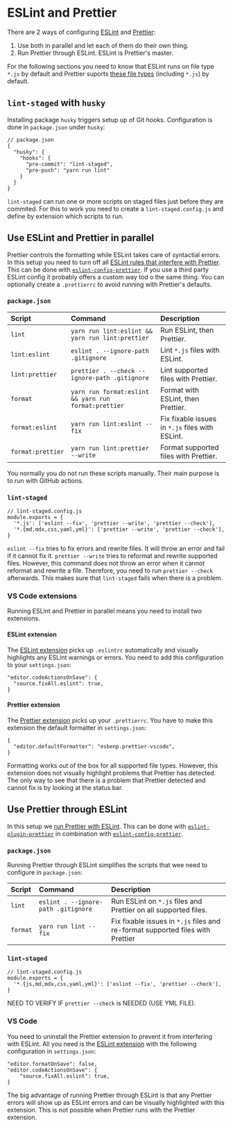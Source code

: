 # ESLint and Prettier

There are 2 ways of configuring [ESLint](https://eslint.org/) and
[Prettier](https://prettier.io/):

1. Use both in parallel and let each of them do their own thing.
1. Run Prettier through ESLint. ESLint is Prettier's master.

For the following sections you need to know that ESLint runs on file type `*.js`
by default and Prettier suports
[these file types](https://prettier.io/docs/en/index.html) (including `*.js`) by
default.

## `lint-staged` with `husky`

Installing package `husky` triggers setup up of Git hooks. Configuration is done
in `package.json` under `husky`:

```
// package.json
{
  "husky": {
    "hooks": {
      "pre-commit": "lint-staged",
      "pre-push": "yarn run lint"
    }
  }
}
```

`lint-staged` can run one or more scripts on staged files just before they are
commited. For this to work you need to create a `lint-staged.config.js` and
define by extension which scripts to run.

## Use ESLint and Prettier in parallel

Prettier controls the formatting while ESLint takes care of syntactial errors.
In this setup you need to turn off all
[ESLint rules that interfere with Prettier](https://prettier.io/docs/en/integrating-with-linters.html#disable-formatting-rules).
This can be done with
[`eslint-config-prettier`](https://github.com/prettier/eslint-config-prettier).
If you use a third party ESLint config it probably offers a custom way tod o the
same thing. You can optionally create a `.prettierrc` to avoid running with
Prettier's defaults.

### `package.json`

| Script            | Command                                              | Description                                     |
| :---------------- | :--------------------------------------------------- | :---------------------------------------------- |
| `lint`            | `yarn run lint:eslint && yarn run lint:prettier`     | Run ESLint, then Prettier.                      |
| `lint:eslint`     | `eslint . --ignore-path .gitignore`                  | Lint `*.js` files with ESLint.                  |
| `lint:prettier`   | `prettier . --check --ignore-path .gitignore`        | Lint supported files with Prettier.             |
| `format`          | `yarn run format:eslint && yarn run format:prettier` | Format with ESLint, then Prettier.              |
| `format:eslint`   | `yarn run lint:eslint --fix`                         | Fix fixable issues in `*.js` files with ESLint. |
| `format:prettier` | `yarn run lint:prettier --write`                     | Format supported files with Prettier.           |

You normally you do not run these scripts manually. Their main purpose is to run
with GitHub actions.

### `lint-staged`

```
// lint-staged.config.js
module.exports = {
  '*.js': ['eslint --fix', 'prettier --write', 'prettier --check'],
  '*.{md,mdx,css,yaml,yml}': ['prettier --write', 'prettier --check'],
}
```

`eslint --fix` tries to fix errors and rewrite files. It will throw an error and
fail if it cannot fix it. `prettier --write` tries to reformat and rewrite
supported files. However, this command does not throw an error when it cannot
reformat and rewrite a file. Therefore, you need to run `prettier --check`
afterwards. This makes sure that `lint-staged` fails when there is a problem.

### VS Code extensions

Running ESLint and Prettier in parallel means you need to install two
extensions.

#### ESLint extension

The
[ESLint extension](https://marketplace.visualstudio.com/items?itemName=dbaeumer.vscode-eslint)
picks up `.eslintrc` automatically and visually highlights any ESLint warnings
or errors. You need to add this configuration to your `settings.json`:

```
"editor.codeActionsOnSave": {
  "source.fixAll.eslint": true,
}
```

#### Prettier extension

The
[Prettier extension](https://marketplace.visualstudio.com/items?itemName=esbenp.prettier-vscode)
picks up your `.prettierrc`. You have to make this extension the default
formatter in `settings.json`:

```
{
  "editor.defaultFormatter": "esbenp.prettier-vscode",
}
```

Formatting works out of the box for all supported file types. However, this
extension does not visually highlight problems that Prettier has detected. The
only way to see that there is a problem that Prettier detected and cannot fix is
by looking at the status bar.

## Use Prettier through ESLint

In this setup we
[run Prettier with ESLint](https://prettier.io/docs/en/integrating-with-linters.html#use-eslint-to-run-prettier).
This can be done with
[`eslint-plugin-prettier`](https://github.com/prettier/eslint-plugin-prettier)
in combination with
[`eslint-config-prettier`](https://github.com/prettier/eslint-config-prettier).

### `package.json`

Running Prettier through ESLint simplifies the scripts that wee need to
configure in `package.json`:

| Script   | Command                             | Description                                                                    |
| :------- | :---------------------------------- | :----------------------------------------------------------------------------- |
| `lint`   | `eslint . --ignore-path .gitignore` | Run ESLint on `*.js` files and Prettier on all supported files.                |
| `format` | `yarn run lint --fix`               | Fix fixable issues in `*.js` files and re-format supported files with Prettier |

### `lint-staged`

```
// lint-staged.config.js
module.exports = {
  '*.{js,md,mdx,css,yaml,yml}': ['eslint --fix', 'prettier --check'],
}
```

NEED TO VERIFY IF `prettier --check` is NEEDED (USE YML FILE).

### VS Code

You need to uninstall the Prettier extension to prevent it from interfering with
ESLint. All you need is the
[ESLint extension](https://marketplace.visualstudio.com/items?itemName=dbaeumer.vscode-eslint)
with the following configuration in `settings.json`:

```
"editor.formatOnSave": false,
"editor.codeActionsOnSave": {
    "source.fixAll.eslint": true,
}
```

The big advantage of running Prettier through ESLint is that any Prettier errors
will show up as ESLint errors and can be visually highlighted with this
extension. This is not possible when Prettier runs with the Prettier extension.
